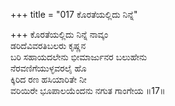 +++
title = "017 ಕೊರತೆಯಲ್ಲಿದು ನಿನ್ನೆ"

+++
ಕೊರತೆಯಲ್ಲಿದು ನಿನ್ನೆ ನಾವ್ಕಂ  
ಡರಿದೆವಿವರತಿಬಲರು ಕೃಷ್ಣನ  
ಬರಿ ಸಹಾಯದಲೇನು ಭೀಮಾರ್ಜುನರ ಬಲುಹೇನು   
ನೆರವಣಿಗೆಯುಳ್ಳವರಲೈ ಹೊ  
ಕ್ಕಿರಿದ ರಣ ಹಸಿಯಾರಿತೇ ನೀ  
ವರಿಯಿರೇ ಭೂಪಾಲಯೆಂದನು ನಗುತ ಗಾಂಗೇಯ     ॥17॥